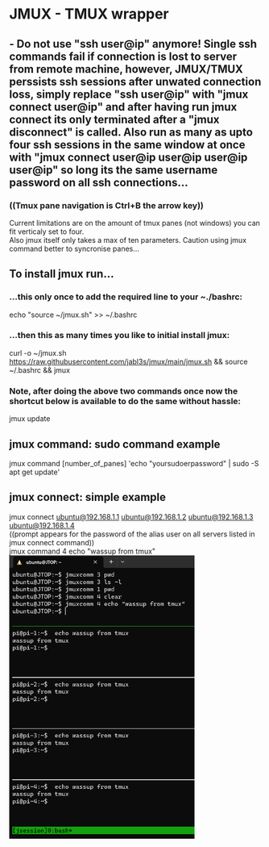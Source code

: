 # JMUX - TMUX wrapper 
## - Do not use "ssh user@ip" anymore! Single ssh commands fail if connection is lost to server from remote machine, however, JMUX/TMUX perssists ssh sessions after unwated connection loss, simply replace "ssh user@ip" with "jmux connect user@ip" and after having run jmux connect its only terminated after a "jmux disconnect" is called. Also run as many as upto four ssh sessions in the same window at once with "jmux connect user@ip user@ip user@ip user@ip" so long its the same username password on all ssh connections...  
### ((Tmux pane navigation is Ctrl+B the arrow key))  
  
     
Current limitations are on the amount of tmux panes (not windows) you can fit verticaly set to four.  
Also jmux itself only takes a max of ten parameters. Caution using jmux command better to syncronise panes...    
  
## To install jmux run...  
### ...this only once to add the required line to your ~./bashrc:  
echo "source ~/jmux.sh" >> ~/.bashrc  
### ...then this as many times you like to initial install jmux:  
curl -o ~/jmux.sh https://raw.githubusercontent.com/jabl3s/jmux/main/jmux.sh && source ~/.bashrc && jmux  
### Note, after doing the above two commands once now the shortcut below is available to do the same without hassle:  
jmux update  
## jmux command: sudo command example  
jmux command [number_of_panes] 'echo "yoursudoerpassword" | sudo -S apt get update'  
## jmux connect: simple example  
jmux connect ubuntu@192.168.1.1 ubuntu@192.168.1.2 ubuntu@192.168.1.3 ubuntu@192.168.1.4  
((prompt appears for the password of the alias user on all servers listed in jmux connect command))  
jmux command 4 echo "wassup from tmux"    
![Alt text](/assets/images/image-1.png)  
  





